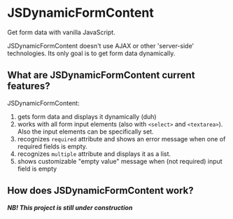 # JSDynamicFormContent
Get form data with vanilla JavaScript.

JSDynamicFormContent doesn't use AJAX or other 'server-side' technologies. Its only goal is to get form data dynamically.

## What are JSDynamicFormContent current features?
JSDynamicFormContent:
1. gets form data and displays it dynamically (duh)
1. works with all form input elements (also with `<select>` and `<textarea>`). Also the input elements can be specifically set.
1. recognizes `required` attribute and shows an error message when one of required fields is empty.
1. recognizes `multiple` attribute and displays it as a list.
1. shows customizable "empty value" message when (not required) input field is empty

## How does JSDynamicFormContent work?

***NB! This project is still under construction***
